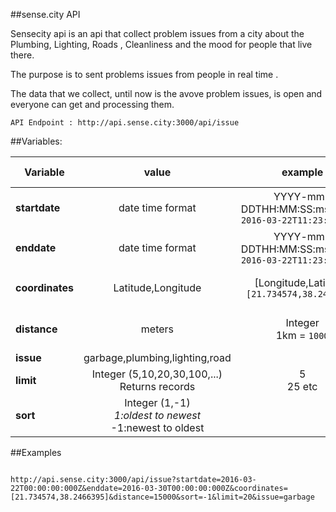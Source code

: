 ##sense.city API

Sensecity api is an api that collect problem issues from a city about the Plumbing, Lighting, Roads , Cleanliness and the mood for people that live there.

The purpose is to sent problems issues from people in real time .

The data that we collect, until now is the avove problem issues, is open and everyone can get and processing them.



```
API Endpoint : http://api.sense.city:3000/api/issue
```


##Variables:


| Variable | value | example | default value |
| --- | :-------------: | :---: | :---: |
| **startdate** | date time format  | YYYY-mm-DDTHH:MM:SS:msmsmsZ <br>```2016-03-22T11:23:39:151Z```| today minus 3 day |
| **enddate** | date time format |  YYYY-mm-DDTHH:MM:SS:msmsmsZ <br>```2016-03-22T11:23:39:151Z```  | today |
| **coordinates** | Latitude,Longitude | [Longitude,Latitude]<br>```[21.734574,38.2466395]``` |  with no specific coordinates |
| **distance** | meters | Integer<br>1km = ```1000```|  with no value of a distance |
| **issue** | garbage,plumbing,lighting,road |  |  all issues |
| **limit** | Integer (5,10,20,30,100,...) <br>Returns records | 5<br>25 etc |  1000 |
| **sort** | Integer (1,-1)<br>*1:oldest to newest<br>*-1:newest to oldest  |  |  newest to oldest |
  
##Examples

```

http://api.sense.city:3000/api/issue?startdate=2016-03-22T00:00:00:000Z&enddate=2016-03-30T00:00:00:000Z&coordinates=[21.734574,38.2466395]&distance=15000&sort=-1&limit=20&issue=garbage

```
